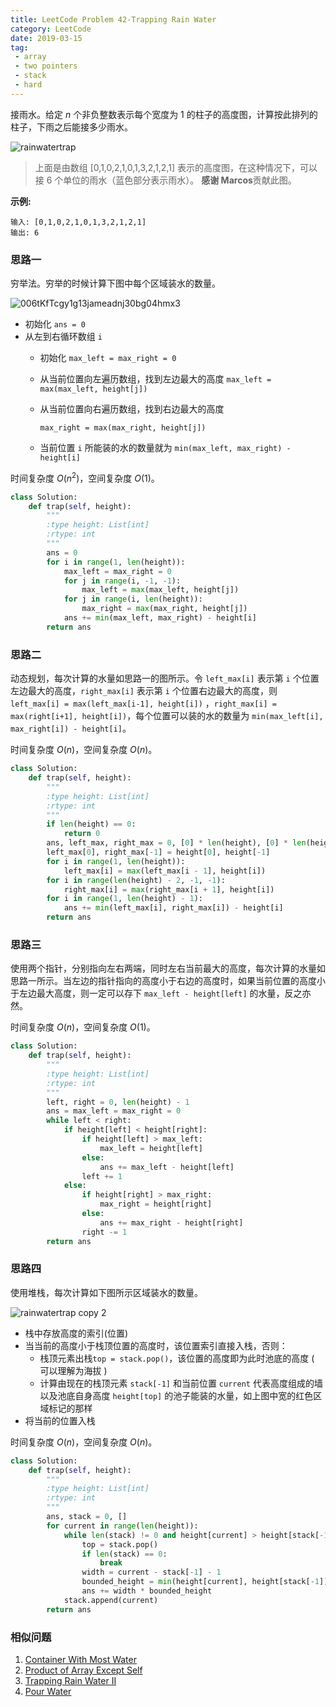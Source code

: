 ```yaml
---
title: LeetCode Problem 42-Trapping Rain Water
category: LeetCode
date: 2019-03-15
tag:
 - array
 - two pointers
 - stack
 - hard
---
```


接雨水。给定 *n* 个非负整数表示每个宽度为 1 的柱子的高度图，计算按此排列的柱子，下雨之后能接多少雨水。

![rainwatertrap](https://ws4.sinaimg.cn/large/006tKfTcgy1g13jameadnj30bg04hmx3.jpg)

> 上面是由数组 [0,1,0,2,1,0,1,3,2,1,2,1] 表示的高度图，在这种情况下，可以接 6 个单位的雨水（蓝色部分表示雨水）。 **感谢 Marcos**贡献此图。

**示例:**

```
输入: [0,1,0,2,1,0,1,3,2,1,2,1]
输出: 6
```

### 思路一

穷举法。穷举的时候计算下图中每个区域装水的数量。

![006tKfTcgy1g13jameadnj30bg04hmx3](https://ws3.sinaimg.cn/large/006tKfTcly1g13lt4layyj30bg04hdfu.jpg)

* 初始化 `ans = 0`
* 从左到右循环数组 `i`
  * 初始化 `max_left = max_right = 0`

  * 从当前位置向左遍历数组，找到左边最大的高度
    `max_left = max(max_left, height[j])`

  * 从当前位置向右遍历数组，找到右边最大的高度

    `max_right = max(max_right, height[j])`

  * 当前位置 `i` 所能装的水的数量就为 `min(max_left, max_right) - height[i]`

时间复杂度 $O(n^2)$，空间复杂度 $O(1)$。

```python
class Solution:
    def trap(self, height):
        """
        :type height: List[int]
        :rtype: int
        """
        ans = 0
        for i in range(1, len(height)):
            max_left = max_right = 0
            for j in range(i, -1, -1):
                max_left = max(max_left, height[j])
            for j in range(i, len(height)):
                max_right = max(max_right, height[j])
            ans += min(max_left, max_right) - height[i]
        return ans
```

### 思路二

动态规划，每次计算的水量如思路一的图所示。令 `left_max[i]` 表示第 `i` 个位置左边最大的高度，`right_max[i]` 表示第 `i` 个位置右边最大的高度，则 `left_max[i] = max(left_max[i-1], height[i])` ，`right_max[i] = max(right[i+1], height[i])`，每个位置可以装的水的数量为 `min(max_left[i], max_right[i]) - height[i]`。

时间复杂度 $O(n)$，空间复杂度 $O(n)$。

```python
class Solution:
    def trap(self, height):
        """
        :type height: List[int]
        :rtype: int
        """
        if len(height) == 0:
            return 0
        ans, left_max, right_max = 0, [0] * len(height), [0] * len(height)
        left_max[0], right_max[-1] = height[0], height[-1]
        for i in range(1, len(height)):
            left_max[i] = max(left_max[i - 1], height[i])
        for i in range(len(height) - 2, -1, -1):
            right_max[i] = max(right_max[i + 1], height[i])
        for i in range(1, len(height) - 1):
            ans += min(left_max[i], right_max[i]) - height[i]
        return ans
```

### 思路三

使用两个指针，分别指向左右两端，同时左右当前最大的高度，每次计算的水量如思路一所示。当左边的指针指向的高度小于右边的高度时，如果当前位置的高度小于左边最大高度，则一定可以存下 `max_left - height[left]` 的水量，反之亦然。

时间复杂度 $O(n)$，空间复杂度 $O(1)$。

```python
class Solution:
    def trap(self, height):
        """
        :type height: List[int]
        :rtype: int
        """
        left, right = 0, len(height) - 1
        ans = max_left = max_right = 0
        while left < right:
            if height[left] < height[right]:
                if height[left] > max_left:
                    max_left = height[left]
                else:
                    ans += max_left - height[left]
                left += 1
            else:
                if height[right] > max_right:
                    max_right = height[right]
                else:
                    ans += max_right - height[right]
                right -= 1
        return ans
```

### 思路四

使用堆栈，每次计算如下图所示区域装水的数量。

![rainwatertrap copy 2](https://ws1.sinaimg.cn/large/006tKfTcgy1g13jgqblduj30bg04hdfv.jpg)

* 栈中存放高度的索引(位置)
* 当当前的高度小于栈顶位置的高度时，该位置索引直接入栈，否则：
  * 栈顶元素出栈`top = stack.pop()`，该位置的高度即为此时池底的高度 ( 可以理解为海拔 )
  * 计算由现在的栈顶元素 `stack[-1]` 和当前位置 `current` 代表高度组成的墙以及池底自身高度 `height[top]` 的池子能装的水量，如上图中宽的红色区域标记的那样
* 将当前的位置入栈

时间复杂度 $O(n)$，空间复杂度 $O(n)$。

```python
class Solution:
    def trap(self, height):
        """
        :type height: List[int]
        :rtype: int
        """
        ans, stack = 0, []
        for current in range(len(height)):
            while len(stack) != 0 and height[current] > height[stack[-1]]:
                top = stack.pop()
                if len(stack) == 0:
                    break
                width = current - stack[-1] - 1
                bounded_height = min(height[current], height[stack[-1]]) - height[top]
                ans += width * bounded_height
            stack.append(current)
        return ans
```

### 相似问题

1. [Container With Most Water](https://wendellgul.github.io/leetcode/2019/02/22/LeetCode-Problem-11-Container-With-Most-Water/)
2. [Product of Array Except Self](https://leetcode.com/problems/product-of-array-except-self/)
3. [Trapping Rain Water II](https://leetcode.com/problems/trapping-rain-water-ii/)
4. [Pour Water](https://leetcode.com/problems/pour-water/)